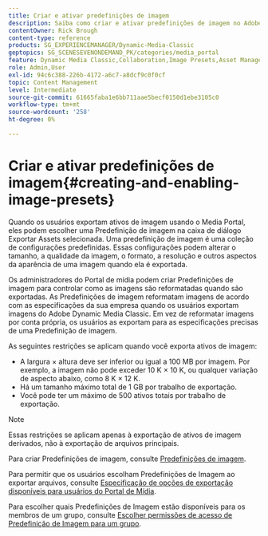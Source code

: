 ```yaml
---
title: Criar e ativar predefinições de imagem
description: Saiba como criar e ativar predefinições de imagem no Adobe Dynamic Media Classic.
contentOwner: Rick Brough
content-type: reference
products: SG_EXPERIENCEMANAGER/Dynamic-Media-Classic
geptopics: SG_SCENESEVENONDEMAND_PK/categories/media_portal
feature: Dynamic Media Classic,Collaboration,Image Presets,Asset Management
role: Admin,User
exl-id: 94c6c388-226b-4172-a6c7-a8dcf9c0f0cf
topic: Content Management
level: Intermediate
source-git-commit: 61665faba1e6bb711aae5becf0150d1ebe3105c0
workflow-type: tm+mt
source-wordcount: '258'
ht-degree: 0%

---
```


# Criar e ativar predefinições de imagem{#creating-and-enabling-image-presets}

Quando os usuários exportam ativos de imagem usando o Media Portal, eles podem escolher uma Predefinição de imagem na caixa de diálogo Exportar Assets selecionada. Uma predefinição de imagem é uma coleção de configurações predefinidas. Essas configurações podem alterar o tamanho, a qualidade da imagem, o formato, a resolução e outros aspectos da aparência de uma imagem quando ela é exportada.

Os administradores do Portal de mídia podem criar Predefinições de imagem para controlar como as imagens são reformatadas quando são exportadas. As Predefinições de imagem reformatam imagens de acordo com as especificações da sua empresa quando os usuários exportam imagens do Adobe Dynamic Media Classic. Em vez de reformatar imagens por conta própria, os usuários as exportam para as especificações precisas de uma Predefinição de imagem.

As seguintes restrições se aplicam quando você exporta ativos de imagem:

* A largura × altura deve ser inferior ou igual a 100 MB por imagem. Por exemplo, a imagem não pode exceder 10 K × 10 K, ou qualquer variação de aspecto abaixo, como 8 K × 12 K.
* Há um tamanho máximo total de 1 GB por trabalho de exportação.
* Você pode ter um máximo de 500 ativos totais por trabalho de exportação.

>[!NOTE]
>
>Essas restrições se aplicam apenas à exportação de ativos de imagem derivados, não à exportação de arquivos principais.

Para criar Predefinições de imagem, consulte [Predefinições de imagem](application-setup.md#image_presets).

Para permitir que os usuários escolham Predefinições de Imagem ao exportar arquivos, consulte [Especificação de opções de exportação disponíveis para usuários do Portal de Mídia](specifying-export-options-available-media.md#specifying_export_options_available_to_media_portal_users).

Para escolher quais Predefinições de Imagem estão disponíveis para os membros de um grupo, consulte [Escolher permissões de acesso de Predefinição de Imagem para um grupo](creating-media-portal-groups.md#choosing_image_preset_access_permissions_for_a_group).
